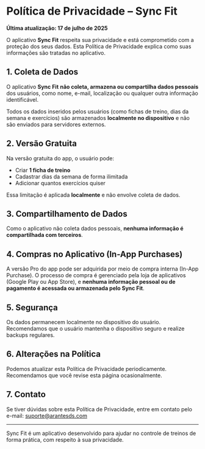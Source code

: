 # Política de Privacidade – Sync Fit

**Última atualização: 17 de julho de 2025**

O aplicativo **Sync Fit** respeita sua privacidade e está comprometido com a proteção dos seus dados. Esta Política de Privacidade explica como suas informações são tratadas no aplicativo.

## 1. Coleta de Dados

O aplicativo **Sync Fit** **não coleta, armazena ou compartilha dados pessoais** dos usuários, como nome, e-mail, localização ou qualquer outra informação identificável.

Todos os dados inseridos pelos usuários (como fichas de treino, dias da semana e exercícios) são armazenados **localmente no dispositivo** e não são enviados para servidores externos.

## 2. Versão Gratuita

Na versão gratuita do app, o usuário pode:

- Criar **1 ficha de treino**
- Cadastrar dias da semana de forma ilimitada
- Adicionar quantos exercícios quiser

Essa limitação é aplicada **localmente** e não envolve coleta de dados.

## 3. Compartilhamento de Dados

Como o aplicativo não coleta dados pessoais, **nenhuma informação é compartilhada com terceiros**.

## 4. Compras no Aplicativo (In-App Purchases)

A versão Pro do app pode ser adquirida por meio de compra interna (In-App Purchase). O processo de compra é gerenciado pela loja de aplicativos (Google Play ou App Store), e **nenhuma informação pessoal ou de pagamento é acessada ou armazenada pelo Sync Fit**.

## 5. Segurança

Os dados permanecem localmente no dispositivo do usuário. Recomendamos que o usuário mantenha o dispositivo seguro e realize backups regulares.

## 6. Alterações na Política

Podemos atualizar esta Política de Privacidade periodicamente. Recomendamos que você revise esta página ocasionalmente.

## 7. Contato

Se tiver dúvidas sobre esta Política de Privacidade, entre em contato pelo e-mail: suporte@arantesds.com

---

Sync Fit é um aplicativo desenvolvido para ajudar no controle de treinos de forma prática, com respeito à sua privacidade.
